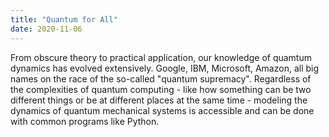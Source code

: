 ```yaml
---
title: "Quantum for All"
date: 2020-11-06
---
```


From obscure theory to practical application, our knowledge of quamtum dynamics has evolved extensively.
Google, IBM, Microsoft, Amazon, all big names on the race of the so-called "quantum supremacy".
Regardless of the complexities of quantum computing - like how something can be two different things or be at different places at the same time - modeling the dynamics of quantum mechanical systems is accessible and can be done with common programs like Python.
